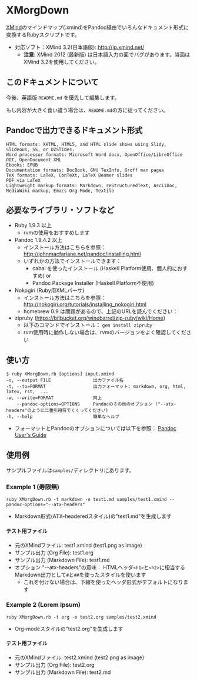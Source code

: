 # XMorgDown
[XMind](http://jp.xmind.net/)のマインドマップ(.xmind)をPandoc経由でいろんなドキュメント形式に変換するRubyスクリプトです。

* 対応ソフト：XMind 3.2(日本語版): <http://jp.xmind.net/>
	* **注意**: XMind 2012 (最新版) は日本語入力の面でバグがあります。当面はXMind 3.2を使用してください。
	
## このドキュメントについて
今後、英語版 `README.md` を優先して編集します。

もし内容が大きく食い違う場合は、`README.md`の方に従ってください。

## Pandocで出力できるドキュメント形式

	HTML formats: XHTML, HTML5, and HTML slide shows using Slidy, Slideous, S5, or DZSlides.
	Word processor formats: Microsoft Word docx, OpenOffice/LibreOffice ODT, OpenDocument XML
	Ebooks: EPUB
	Documentation formats: DocBook, GNU TexInfo, Groff man pages
	TeX formats: LaTeX, ConTeXt, LaTeX Beamer slides
	PDF via LaTeX
	Lightweight markup formats: Markdown, reStructuredText, AsciiDoc, MediaWiki markup, Emacs Org-Mode, Textile



## 必要なライブラリ・ソフトなど
* Ruby 1.9.3 以上
	* rvmの使用をおすすめします
* Pandoc 1.9.4.2 以上
	* インストール方法はこちらを参照： <http://johnmacfarlane.net/pandoc/installing.html>
	* いずれかの方法でインストールできます：
		* cabal を使ったインストール (Haskell Platform使用、個人的におすすめ) or
		* Pandoc Package Installer (Haskell Platform不使用)
* Nokogiri (Ruby用XMLパーサ)
	* インストール方法はこちらを参照： <http://nokogiri.org/tutorials/installing_nokogiri.html>
	* homebrew 0.9 は問題があるので、上記のURLを読んでください：
* zipruby (<https://bitbucket.org/winebarrel/zip-ruby/wiki/Home>)
	* 以下のコマンドでインストール： `gem install zipruby`
	* rvm使用時に動作しない場合は、rvmのバージョンをよく確認してください


## 使い方

	$ ruby XMorgDown.rb [options] input.xmind
    -o, --output FILE                出力ファイル名
    -t, --to=FORMAT                  出力フォーマット: markdown, org, html, latex, rst,  ... 
    -w, --write=FORMAT               同上
        --pandoc-options=OPTIONS     Pandocのその他のオプション ("--atx-headers"のように二重引用符でくくってください)
    -h, --help                       簡単なヘルプ

* フォーマットとPandocのオプションについては以下を参照： [Pandoc User's Guide](http://johnmacfarlane.net/pandoc/README.html)


## 使用例
サンプルファイルは`samples/`ディレクトリにあります。

### Example 1 (寿限無)
	ruby XMorgDown.rb -t markdown -o test1.md samples/test1.xmind --pandoc-options="--atx-headers"

* Markdown形式(ATX-headeredスタイル)の"test1.md"を生成します

#### テスト用ファイル

* 元のXMindファイル: test1.xmind (test1.png as image)
* サンプル出力 (Org File): test1.org
* サンプル出力 (Markdown File): test1.md
* オプション "--atx-headers"の意味： HTMLヘッダ`<h1>`と`<h2>`に相当するMarkdown出力として`#`と`##`を使ったスタイルを使います
	* これを付けない場合は、下線を使ったヘッダ形式がデフォルトになります


### Example 2 (Lorem Ipsum)
	ruby XMorgDown.rb -t org -o test2.org samples/test2.xmind

* Org-modeスタイルの"test2.org"を生成します

#### テスト用ファイル

* 元のXMindファイル: test2.xmind (test2.png as image)
* サンプル出力 (Org File): test2.org
* サンプル出力 (Markdown File): test2.md

